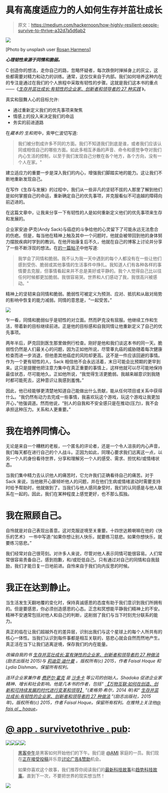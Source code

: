 # 具有高度适应力的人如何生存并茁壮成长

> 原文：<https://medium.com/hackernoon/how-highly-resilient-people-survive-to-thrive-a32d7a5d6ab2>

![](img/c911ae2fdaa4d08fdfd003f348c2a414.png)

[Photo by unsplash user [Rosan Harmens](https://unsplash.com/@rooszan)]

***心理韧性来源于同情和脆弱。***

C 创造你的想法，走你自己的路，忽略怀疑者，每次跌倒时掸掉身上的灰尘，这些都需要对精力和动力的训练。通常，这仅仅来自于内部。我们如何培养这种内在的专注是通过在我们的个人旅程中采取有韧性的步骤。这就是我们这本书的重点——《[*生存并茁壮成长:有韧性的企业家、创新者和领导者的 27 种实践*](http://survivetothrive.pub/) 》。

真实和鼓舞人心的目标允许:

*   通过重新定义我们的优先事项来聚焦
*   情感上的投入来决定我们的命运
*   务实的前进道路

在*藏本的* *生和死*中，索甲仁波切写道:

> 我们被分割成许多不同的方面。我们不知道我们到底是谁，或者我们应该认同或相信自己的哪些方面。如此多相互矛盾的声音、命令和感觉争夺对我们内心生活的控制，以至于我们发现自己分散在各个地方，各个方向，没有一个人在家。"

建立适应力的重要一步是深入我们的内心，增强我们脚踏实地的能力。这让我们不断地重新发现自己。

在写作《生存与发展》的过程中，我们从一些非凡的坚韧不拔的人那里了解到他们是如何掌握自己的命运，重新确定自己的优先事项，并克服看似不可逾越的障碍向前迈进的。

在这篇文章中，让我来分享一下有韧性的人是如何重新定义他们的优先事项来生存和发展的。

企业家安迪·萨克(Andy Sack)与癌症的斗争给他的心灵留下了可能永远无法愈合的伤疤。但是，每当他在精神上触及其中一个问题时，他就会被带回到他的身体努力摆脱疾病时学到的教训。在他开始康复后不久，他就在自己的博客上讨论并分享了一些不断浮现的想法。在[的一篇帖子](http://asackofseattle.com/blog/lessons-i-learned-from-having-cancer)中他写道:

> 我学会了同情和脆弱。我不认为我一天中遇到的每个人都没有在一些让他们感到受伤、脆弱或其他事情的生活事件中挣扎。我知道人们有各种各样的事情要去克服，但事情看起来并不总是美好或平静的。我个人觉得自己比以往任何时候都更加脆弱。我很容易哭。世界和人们感动了我，我很高兴被感动。"

精神上的坚韧来自同情和脆弱。脆弱性可被定义为预测、应对、抵抗和从敌对局势的影响中恢复的能力减弱。同情的意思是，“一起受苦。”

![](img/440b96e940e93770c41dcff464849676.png)

乍一看，同情和脆弱似乎是韧性的对立面。然而萨克没有屈服。他继续工作和生活，带着新的目标继续前进。正是他的目标感和自我同情让他重新定义了自己的优先事项。

两年半后，萨克回到医生那里做例行检查。刚好是他和我们谈这本书的同一天。脆弱性仍然是人们最关心的问题，因为正如他所说，尽管睾丸癌的威胁随着每次健康检查而进一步消退，但他患其他癌症的风险却更高。这不是一件应该回避的事情。作为一个更有韧性的人，Sack 相信他不会永远活着，末日可能会比预期的更早到来。这只是提醒他把注意力集中在真正重要的事情上，这样他就可以尽可能地保持最佳状态，尽可能地久。正如他所说，“我觉得生活更脆弱。我越来越意识到我随时都可能死去，这种意识让我感到羞愧。”

因此，他已经能够更清楚地知道自己能做出什么贡献，能从任何项目或关系中获得什么。“我仍然有动力去完成一些事情，我喜欢玩这个游戏，玩这个游戏让我更加开心，”他强调道。然而他说，“别人的自我和不安全感只是在推动(压力)，我不会承担这种压力。关系和人更重要。”

# 我在培养同情心。

无论是来自一个糟糕的老板，一个匿名的评论者，还是一个令人沮丧的内心声音，我们每天都在进行自己的个人战斗。正因为如此，同理心要求我们远离这一点，以另一个人的身份看待世界，分享和理解另一个人的感受、需求、担忧和/或情绪状态。

当我们集中精力去认识他人的痛苦时，它允许我们正确看待自己的痛苦。对于 Sack 来说，当他敞开心扉倾听他人的问题，并在他们生病或情绪波动时需要支持时给予帮助时，他就做到了。当我们与他人感同身受时，我们的认同感是与他人联系在一起的。因此，我们在某种程度上感觉更好，也不那么孤独。

# 我在照顾自己。

自怜就是对自己表现出善意。这对克服逆境至关重要。十四世达赖喇嘛在他的《快乐的艺术》 一书中写道:“如果你想让别人快乐，就要练习慈悲。如果你想快乐，就要练习慈悲。”

我们经常对自己很苛刻。对许多人来说，尽管对他人表示同情可能很容易。人们常常很容易责备自己，感到抱歉，和/或贬低自己。只有通过对自己的同情和自我鼓励，我们才能日复一日地前进。自怜来自于我们向内反思的时候。

# 我正在达到静止。

当生活发生天翻地覆的变化时，保持真诚感恩的态度有助于我们意识到我们所拥有的。但是要感恩，你必须创造感恩的心态。正念和冥想能平静我们精神上的不安。精神不安通常包括对他人和自己的判断，这削弱了我们与当下时刻充分联系的能力。

真正的临在让我们超越外在的差异层，识别出我们与这个星球上的每个人所共有的核心一体性。当我们认识到每件事都是相互关联的，慈悲心就会自然而然地产生。真正活在当下让我们逃离逆境，保存我们的内在能量。

*改编自我的书* [*生存并茁壮成长:富有弹性的企业家、创新者和领导者的 27 种做法*](http://survivetothrive.pub/) *(励志出版社 2015)与* [*莉迪亚·迪什曼*](http://www.fastcompany.com/user/lydia-dishman) *。版权所有(c) 2015，作者 Faisal Hoque 和 Lydia Dishman。保留所有权利。*

*连环企业家兼作者* [*费萨尔·霍克*](http://faisalhoque.com/) *是* [*沙多卡*](http://www.shadoka.com/) *等公司的创始人。Shadoka 促进企业家精神、增长和社会影响。他是几本书的作者，包括“* [*【万物互联:如何在创造、创新和可持续发展的时代进行变革和领导】*](http://www.amazon.com/gp/product/0071830758/ref%3Ds9_psimh_gw_p14_d0_i1?pf_rd_m=ATVPDKIKX0DER&pf_rd_s=center-2&pf_rd_r=0Z589RWPPJ39PAR2VV0A&pf_rd_t=101&pf_rd_p=1688200382&pf_rd_i=507846) *”(麦格劳·希尔，2014 年)和“* [*生存并茁壮成长:有韧性的企业家、创新者和领导者的 27 种做法*](http://survivetothrive.pub) *”(励志出版社，2015 年)。版权所有(c) 2015，作者 Faisal Hoque。保留所有权利。在推特上关注他*[*@ fais al _ hoque*](https://twitter.com/faisal_hoque)*。*

# [**@ app . survivetothrive . pub**](http://app.survivetothrive.pub)**:**

![](img/c1baff5f31119b48137cec920096954b.png)[![](img/50ef4044ecd4e250b5d50f368b775d38.png)](http://bit.ly/HackernoonFB)[![](img/979d9a46439d5aebbdcdca574e21dc81.png)](https://goo.gl/k7XYbx)[![](img/2930ba6bd2c12218fdbbf7e02c8746ff.png)](https://goo.gl/4ofytp)

> [黑客中午](http://bit.ly/Hackernoon)是黑客如何开始他们的下午。我们是 [@AMI](http://bit.ly/atAMIatAMI) 家庭的一员。我们现在[正在接受投稿](http://bit.ly/hackernoonsubmission)并乐意[讨论广告&赞助](mailto:partners@amipublications.com)机会。
> 
> 如果你喜欢这个故事，我们推荐你阅读我们的[最新科技故事](http://bit.ly/hackernoonlatestt)和[趋势科技故事](https://hackernoon.com/trending)。直到下一次，不要把世界的现实想当然！

[![](img/be0ca55ba73a573dce11effb2ee80d56.png)](https://goo.gl/Ahtev1)